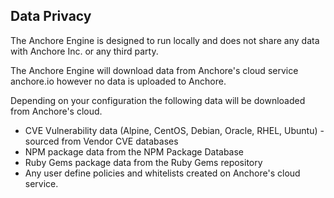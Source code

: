 ## Data Privacy

The Anchore Engine is designed to run locally and does not share any data with Anchore Inc. or any third party.

The Anchore Engine will download data from Anchore's cloud service anchore.io however no data is uploaded to Anchore.

Depending on your configuration the following data will be downloaded from Anchore's cloud.

- CVE Vulnerability data (Alpine, CentOS, Debian, Oracle, RHEL, Ubuntu) - sourced from Vendor CVE databases
- NPM package data from the NPM Package Database
- Ruby Gems package data from the Ruby Gems repository
- Any user define policies and whitelists created on Anchore's cloud service.